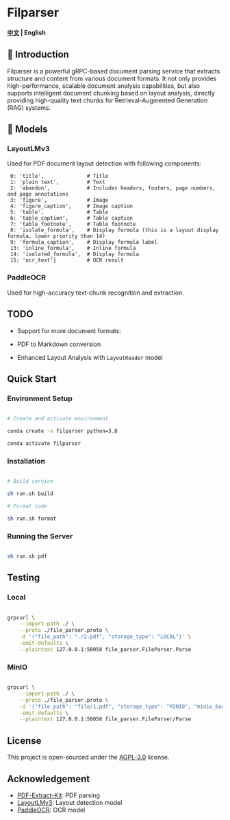 # Filparser
<strong>[中文](./README_zh.md) |
    English</strong>
## 🌟 Introduction
Filparser is a powerful gRPC-based document parsing service that extracts structure and content from various document formats. It not only provides high-performance, scalable document analysis capabilities, but also supports intelligent document chunking based on layout analysis, directly providing high-quality text chunks for Retrieval-Augmented Generation (RAG) systems.

## 🚀 Models

### LayoutLMv3

Used for PDF document layout detection with following components:

```
 0: 'title',              # Title
 1: 'plain text',         # Text
 2: 'abandon',            # Includes headers, footers, page numbers, and page annotations
 3: 'figure',             # Image
 4: 'figure_caption',     # Image caption
 5: 'table',              # Table
 6: 'table_caption',      # Table caption
 7: 'table_footnote',     # Table footnote
 8: 'isolate_formula',    # Display formula (this is a layout display formula, lower priority than 14)
 9: 'formula_caption',    # Display formula label
 13: 'inline_formula',    # Inline formula
 14: 'isolated_formula',  # Display formula
 15: 'ocr_text'}          # OCR result
```

### PaddleOCR

Used for high-accuracy text-chunk recognition and extraction.

## TODO

- Support for more document formats:

- PDF to Markdown conversion

- Enhanced Layout Analysis with `LayoutReader` model


## Quick Start

### Environment Setup

```bash

# Create and activate environment

conda create -n filparser python=3.8

conda activate filparser

```

### Installation

```bash

# Build service

sh run.sh build

# Format code

sh run.sh format

```

### Running the Server

```bash

sh run.sh pdf

```

## Testing

### Local 

```bash

grpcurl \
    --import-path ./ \
    --proto ./file_parser.proto \
    -d '{"file_path": "./2.pdf", "storage_type": "LOCAL"}' \
    -emit-defaults \
    --plaintext 127.0.0.1:50058 file_parser.FileParser.Parse

```

### MinIO 

```bash

grpcurl \
    --import-path ./ \
    --proto ./file_parser.proto \
    -d '{"file_path": "file/1.pdf", "storage_type": "MINIO", "minio_bucket": "test"}' \
    -emit-defaults \
    --plaintext 127.0.0.1:50058 file_parser.FileParser/Parse

```

## License
This project is open-sourced under the [AGPL-3.0](LICENSE) license.
## Acknowledgement
   - [PDF-Extract-Kit](https://github.com/opendatalab/PDF-Extract-Kit): PDF parsing 
   - [LayoutLMv3](https://github.com/microsoft/unilm/tree/master/layoutlmv3): Layout detection model
   - [PaddleOCR](https://github.com/PaddlePaddle/PaddleOCR): OCR model
